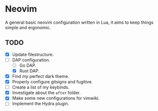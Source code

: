 # Neovim

A general basic neovim configuration written in Lua, it aims to keep things simple and ergonomic.

## TODO

- [x] Update filestructure.
- [ ] DAP configuration.
  - [ ] Go DAP.
  - [x] Rust DAP.
- [x] Find my perfect dark theme.
- [x] Properly configure gitsigns and fugitive.
- [ ] Create a list of my keybinds.
- [x] Investigate about the `after` folder.
- [x] Make some new configurations for vimwiki.
- [ ] Implement the Hydra plugin.

